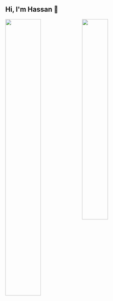 ## Hi, I'm Hassan 👋

<img align="left" width="47%" src="https://github-readme-stats.vercel.app/api?username=hassanjamalii&show_icons=true&icon_color=d0d0d0&bg_color=000000&theme=dark"  />
<img align="left" width="40%" src="https://github-readme-stats.vercel.app/api/top-langs/?username=hassanjamalii&layout=compact&theme=dark&bg_color=000000" />


